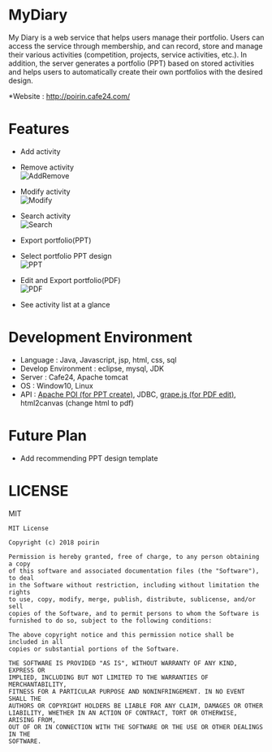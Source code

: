 # MyDiary

My Diary is a web service that helps users manage their portfolio. Users can access the service through membership, and can record, store and manage their various activities (competition, projects, service activities, etc.). In addition, the server generates a portfolio (PPT) based on stored activities and helps users to automatically create their own portfolios with the desired design.

*Website : http://poirin.cafe24.com/

# Features
- Add activity
- Remove activity<br>
![AddRemove](https://github.com/poirin/doc/blob/master/mydiary/activityadddelete.gif)

- Modify activity<br>
![Modify](https://github.com/poirin/doc/blob/master/mydiary/activitymodify.gif)

- Search activity<br>
![Search](https://github.com/poirin/doc/blob/master/mydiary/activitysearch.gif)

- Export portfolio(PPT)
- Select portfolio PPT design<br>
![PPT](https://github.com/poirin/doc/blob/master/mydiary/ppt.gif)

- Edit and Export portfolio(PDF)<br>
![PDF](https://github.com/poirin/doc/blob/master/mydiary/pdf.gif)

- See activity list at a glance<br>

# Development Environment
- Language : Java, Javascript, jsp, html, css, sql<br>
- Develop Environment : eclipse, mysql, JDK<br>
- Server : Cafe24, Apache tomcat<br>
- OS : Window10, Linux<br>
- API : <a href = https://github.com/apache/poi>Apache POI (for PPT create)</a>, JDBC, <a href = https://github.com/artf/grapesjs>grape.js (for PDF edit)</a>, html2canvas (change html to pdf)

# Future Plan
- Add recommending PPT design template

# LICENSE
MIT
```
MIT License

Copyright (c) 2018 poirin

Permission is hereby granted, free of charge, to any person obtaining a copy
of this software and associated documentation files (the "Software"), to deal
in the Software without restriction, including without limitation the rights
to use, copy, modify, merge, publish, distribute, sublicense, and/or sell
copies of the Software, and to permit persons to whom the Software is
furnished to do so, subject to the following conditions:

The above copyright notice and this permission notice shall be included in all
copies or substantial portions of the Software.

THE SOFTWARE IS PROVIDED "AS IS", WITHOUT WARRANTY OF ANY KIND, EXPRESS OR
IMPLIED, INCLUDING BUT NOT LIMITED TO THE WARRANTIES OF MERCHANTABILITY,
FITNESS FOR A PARTICULAR PURPOSE AND NONINFRINGEMENT. IN NO EVENT SHALL THE
AUTHORS OR COPYRIGHT HOLDERS BE LIABLE FOR ANY CLAIM, DAMAGES OR OTHER
LIABILITY, WHETHER IN AN ACTION OF CONTRACT, TORT OR OTHERWISE, ARISING FROM,
OUT OF OR IN CONNECTION WITH THE SOFTWARE OR THE USE OR OTHER DEALINGS IN THE
SOFTWARE.
```
